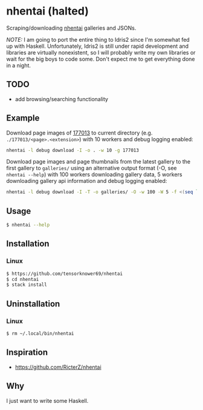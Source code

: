 # nhentai (halted)
Scraping/downloading [nhentai](https://nhentai.net) galleries and JSONs.

*NOTE:* I am going to port the entire thing to Idris2 since I'm somewhat fed up with Haskell. Unfortunately, Idris2 is still under rapid development and libraries are virtually nonexistent, so I will probably write my own libraries or wait for the big boys to code some. Don't expect me to get everything done in a night.

## TODO

- add browsing/searching functionality

## Example

Download page images of [177013](https://nhentai.net/g/177013) to current directory (e.g. `./177013/<page>.<extension>`) with 10 workers and debug logging enabled:
```bash
nhentai -l debug download -I -o . -w 10 -g 177013
```

Download page images and page thumbnails from the latest gallery to the first gallery to `galleries/` using an alternative output format (-O, see `nhentai --help`) with 100 workers downloading gallery data, 5 workers downloading gallery api information and debug logging enabled:
```bash
nhentai -l debug download -I -T -o galleries/ -O -w 100 -W 5 -f <(seq `nhentai latest-gid` -1 1)
```

## Usage

```bash
$ nhentai --help
```

## Installation

### Linux

```bash
$ https://github.com/tensorknower69/nhentai
$ cd nhentai
$ stack install
```

## Uninstallation

### Linux
```bash
$ rm ~/.local/bin/nhentai
```

## Inspiration

- https://github.com/RicterZ/nhentai

## Why
I just want to write some Haskell.
